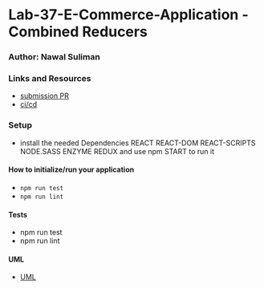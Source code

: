 # Lab-37-E-Commerce-Application - Combined Reducers

### Author: Nawal Suliman 

### Links and Resources
- [submission PR]()
- [ci/cd](https://github.com/401-advanced-javascript-Nawal/Lab-36-E-Commerce-Application/actions)

### Setup
- install the needed Dependencies REACT REACT-DOM REACT-SCRIPTS NODE.SASS ENZYME REDUX and use npm START to run it 

#### How to initialize/run your application 
- `npm run test`
- `npm run lint` 

#### Tests
- npm run test  
- npm run lint 

#### UML
- [UML]()
